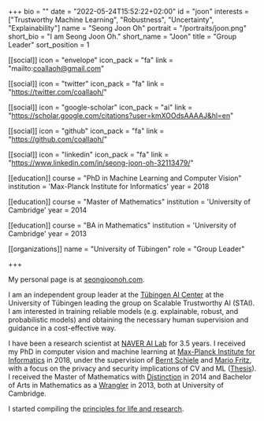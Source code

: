+++
bio = ""
date = "2022-05-24T15:52:22+02:00"
id = "joon"
interests = ["Trustworthy Machine Learning", "Robustness", "Uncertainty", "Explainability"]
name = "Seong Joon Oh"
portrait = "/portraits/joon.png"
short_bio = "I am Seong Joon Oh."
short_name = "Joon"
title = "Group Leader"
sort_position = 1

[[social]]
    icon = "envelope"
    icon_pack = "fa"
    link = "mailto:coallaoh@gmail.com"

[[social]]
    icon = "twitter"
    icon_pack = "fa"
    link = "https://twitter.com/coallaoh/"

[[social]]
    icon = "google-scholar"
    icon_pack = "ai"
    link = "https://scholar.google.com/citations?user=kmXOOdsAAAAJ&hl=en"

[[social]]
    icon = "github"
    icon_pack = "fa"
    link = "https://github.com/coallaoh/"

[[social]]
    icon = "linkedin"
    icon_pack = "fa"
    link = "https://www.linkedin.com/in/seong-joon-oh-32113479/"

[[education]]
    course = "PhD in Machine Learning and Computer Vision"
    institution = 'Max-Planck Institute for Informatics'
    year = 2018

[[education]]
    course = "Master of Mathematics"
    institution = 'University of Cambridge'
    year = 2014

[[education]]
    course = "BA in Mathematics"
    institution = 'University of Cambridge'
    year = 2013

[[organizations]]
    name = "University of Tübingen"
    role = "Group Leader"

+++

My personal page is at [seongjoonoh.com](https://coallaoh.github.io/).

I am an independent group leader at the [Tübingen AI Center](https://tuebingen.ai/) at the University of Tübingen leading the group on Scalable Trustworthy AI (STAI). I am interested in training reliable models (e.g. explainable, robust, and probabilistic models) and obtaining the necessary human supervision and guidance in a cost-effective way.

I have been a research scientist at [NAVER AI Lab](https://github.com/naver-ai) for 3.5 years. I received my PhD in computer vision and machine learning at [Max-Planck Institute for Informatics](https://www.mpi-inf.mpg.de/departments/computer-vision-and-machine-learning) in 2018, under the supervision of [Bernt Schiele](https://www.mpi-inf.mpg.de/departments/computer-vision-and-machine-learning/people/bernt-schiele) and [Mario Fritz](https://cispa.saarland/group/fritz/), with a focus on the privacy and security implications of CV and ML ([Thesis](https://publikationen.sulb.uni-saarland.de/handle/20.500.11880/27146)). I received the Master of Mathematics with [Distinction](https://en.wikipedia.org/wiki/Part_III_of_the_Mathematical_Tripos) in 2014 and Bachelor of Arts in Mathematics as a [Wrangler](https://en.wikipedia.org/wiki/Wrangler_(University_of_Cambridge)) in 2013, both at University of Cambridge.

I started compiling the [principles for life and research](https://github.com/coallaoh/Principles).
